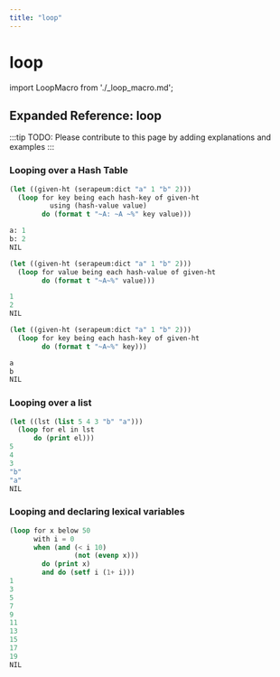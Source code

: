 ```yaml
---
title: "loop"
---
```


# loop

import LoopMacro from './_loop_macro.md';

<LoopMacro />

## Expanded Reference: loop

:::tip
TODO: Please contribute to this page by adding explanations and examples
:::

### Looping over a Hash Table

```lisp
(let ((given-ht (serapeum:dict "a" 1 "b" 2)))
  (loop for key being each hash-key of given-ht
          using (hash-value value)
        do (format t "~A: ~A ~%" key value)))

a: 1 
b: 2 
NIL

(let ((given-ht (serapeum:dict "a" 1 "b" 2)))
  (loop for value being each hash-value of given-ht
        do (format t "~A~%" value)))

1
2
NIL

(let ((given-ht (serapeum:dict "a" 1 "b" 2)))
  (loop for key being each hash-key of given-ht
        do (format t "~A~%" key)))

a
b
NIL
```

### Looping over a list

```lisp
(let ((lst (list 5 4 3 "b" "a")))
  (loop for el in lst
      do (print el)))
5 
4 
3 
"b" 
"a" 
NIL
```

### Looping and declaring lexical variables

```lisp
(loop for x below 50
      with i = 0
      when (and (< i 10)
                (not (evenp x)))
        do (print x)
        and do (setf i (1+ i)))
1 
3 
5 
7 
9 
11 
13 
15 
17 
19 
NIL
```
